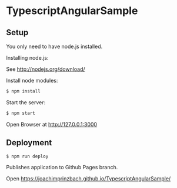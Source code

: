 # TypescriptAngularSample

## Setup 
You only need to have node.js installed. 

Installing node.js: 

See http://nodejs.org/download/

Install node modules:
```sh
$ npm install
```

Start the server:
```sh
$ npm start
```

Open Browser at http://127.0.0.1:3000

## Deployment
```sh
$ npm run deploy
```

Publishes application to Github Pages branch. 

Open https://joachimprinzbach.github.io/TypescriptAngularSample/

